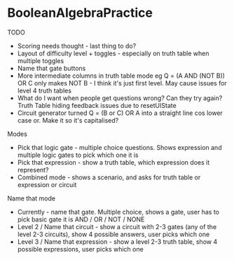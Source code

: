 # BooleanAlgebraPractice

TODO
- Scoring needs thought - last thing to do?
- Layout of difficulty level + toggles - especially on truth table when multiple toggles
- Name that gate buttons
- More intermediate columns in truth table mode eg Q = (A AND (NOT B)) OR C only makes NOT B - I think it's just first level.  May cause issues for level 4 truth tables
- What do I want when people get questions wrong? Can they try again? Truth Table hiding feedback issues due to resetUIState
- Circuit generator turned Q = (B or C) OR A  into a straight line cos lower case or. Make it so it's capitalised?


Modes
- Pick that logic gate - multiple choice questions. Shows expression and multiple logic gates to pick which one it is
- Pick that expression - show a truth table, which expression does it represent?
- Combined mode - shows a scenario, and asks for truth table or expression or circuit


Name that mode
- Currently - name that gate. Multiple choice, shows a gate, user has to pick basic gate it is AND / OR / NOT / NONE
- Level 2 / Name that circuit - show a circuit with 2-3 gates (any of the level 2-3 circuits), show 4 possible answers, user picks which one
- Level 3 / Name that expression - show a level 2-3 truth table, show 4 possible expressions, user picks which one

